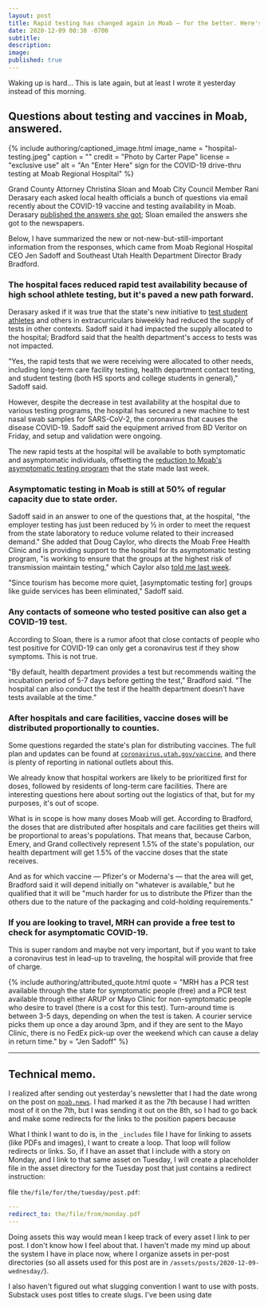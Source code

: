 ```yaml
---
layout: post
title: Rapid testing has changed again in Moab — for the better. Here's the situation.
date: 2020-12-09 08:30 -0700
subtitle:
description:
image:
published: true
---
```


Waking up is hard... This is late again, but at least I wrote it yesterday instead of this morning.

## Questions about testing and vaccines in Moab, answered.

{% include authoring/captioned_image.html
    image_name = "hospital-testing.jpeg"
    caption =   ""
    credit =    "Photo by Carter Pape"
    license =   "exclusive use"
    alt =       "An \"Enter Here\" sign for the COVID-19 drive-thru testing at Moab Regional Hospital"
%}

Grand County Attorney Christina Sloan and Moab City Council Member Rani Derasary each asked local health officials a bunch of questions via email recently about the COVID-19 vaccine and testing availability in Moab. Derasary [published the answers she got](https://madar.canyon23.net/2020/12/07/covid-qa-with-seuhd/); Sloan emailed the answers she got to the newspapers.

Below, I have summarized the new or not-new-but-still-important information from the responses, which came from Moab Regional Hospital CEO Jen Sadoff and Southeast Utah Health Department Director Brady Bradford.

### The hospital faces reduced rapid test availability because of high school athlete testing, but it's paved a new path forward.

Derasary asked if it was true that the state's new initiative to [test student athletes](https://www.moabtimes.com/articles/biweekly-testing-mandated-for-school-extracurriculars/) and others in extracurriculars biweekly had reduced the supply of tests in other contexts. Sadoff said it had impacted the supply allocated to the hospital; Bradford said that the health department's access to tests was not impacted.

"Yes, the rapid tests that we were receiving were allocated to other needs, including long-term care facility testing, health department contact testing, and student testing (both HS sports and college students in general)," Sadoff said.

However, despite the decrease in test availability at the hospital due to various testing programs, the hospital has secured a new machine to test nasal swab samples for SARS-CoV-2, the coronavirus that causes the disease COVID-19. Sadoff said the equipment arrived from BD Veritor on Friday, and setup and validation were ongoing.

The new rapid tests at the hospital will be available to both symptomatic and asymptomatic individuals, offsetting the [reduction to Moab's asymptomatic testing program](https://www.moabtimes.com/articles/utah-limits-moabs-asymptomatic-testing-for-at-least-next-two-weeks/) that the state made last week.

### Asymptomatic testing in Moab is still at 50% of regular capacity due to state order.

Sadoff said in an answer to one of the questions that, at the hospital, "the employer testing has just been reduced by ½ in order to meet the request from the state laboratory to reduce volume related to their increased demand." She added that Doug Caylor, who directs the Moab Free Health Clinic and is providing support to the hospital for its asymptomatic testing program, "is working to ensure that the groups at the highest risk of transmission maintain testing," which Caylor also [told me last week](https://www.moabtimes.com/articles/utah-limits-moabs-asymptomatic-testing-for-at-least-next-two-weeks/).

"Since tourism has become more quiet, \[asymptomatic testing for\] groups like guide services has been eliminated," Sadoff said.

### Any contacts of someone who tested positive can also get a COVID-19 test.

According to Sloan, there is a rumor afoot that close contacts of people who test positive for COVID-19 can only get a coronavirus test if they show symptoms. This is not true.

"By default, health department provides a test but recommends waiting the incubation period of 5-7 days before getting the test," Bradford said. "The hospital can also conduct the test if the health department doesn’t have tests available at the time."

### After hospitals and care facilities, vaccine doses will be distributed proportionally to counties.

Some questions regarded the state's plan for distributing vaccines. The full plan and updates can be found at [`coronavirus.utah.gov/vaccine`](https://coronavirus.utah.gov/vaccine/), and there is plenty of reporting in national outlets about this.

We already know that hospital workers are likely to be prioritized first for doses, followed by residents of long-term care facilities. There are interesting questions here about sorting out the logistics of that, but for my purposes, it's out of scope.

What is in scope is how many doses Moab will get. According to Bradford, the doses that are distributed after hospitals and care facilities get theirs will be proportional to areas's populations. That means that, because Carbon, Emery, and Grand collectively represent 1.5% of the state's population, our health department will get 1.5% of the vaccine doses that the state receives.

And as for which vaccine — Pfizer's or Moderna's — that the area will get, Bradford said it will depend initially on "whatever is available," but he qualified that it will be "much harder for us to distribute the Pfizer than the others due to the nature of the packaging and cold-holding requirements."

### If you are looking to travel, MRH can provide a free test to check for asymptomatic COVID-19.

This is super random and maybe not very important, but if you want to take a coronavirus test in lead-up to traveling, the hospital will provide that free of charge.

{% include authoring/attributed_quote.html
    quote = "MRH has a PCR test available through the state for symptomatic people (free) and a PCR test available through either ARUP or Mayo Clinic for non-symptomatic people who desire to travel (there is a cost for this test). Turn-around time is between 3-5 days, depending on when the test is taken. A courier service picks them up once a day around 3pm, and if they are sent to the Mayo Clinic, there is no FedEx pick-up over the weekend which can cause a delay in return time."
    by = "Jen Sadoff"
%}

-----

## Technical memo.

I realized after sending out yesterday's newsletter that I had the date wrong on the post on [`moab.news`](https://moab.news). I had marked it as the 7th because I had written most of it on the 7th, but I was sending it out on the 8th, so I had to go back and make some redirects for the links to the position papers because

What I think I want to do is, in the `_includes` file I have for linking to assets (like PDFs and images), I want to create a loop. That loop will follow redirects or links. So, if I have an asset that I include with a story on Monday, and I link to that same asset on Tuesday, I will create a placeholder file in the asset directory for the Tuesday post that just contains a redirect instruction:

file `the/file/for/the/tuesday/post.pdf`:
~~~~ yaml
---
redirect_to: the/file/from/monday.pdf
---
~~~~

Doing assets this way would mean I keep track of every asset I link to per post. I don't know how I feel about that. I haven't made my mind up about the system I have in place now, where I organize assets in per-post directories (so all assets used for this post are in `/assets/posts/2020-12-09-wednesday/`).

I also haven't figured out what slugging convention I want to use with posts. Substack uses post titles to create slugs. I've been using date 
